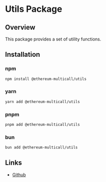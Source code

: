# Utils Package

## Overview

This package provides a set of utility functions.

## Installation

### npm

```bash
npm install @ethereum-multicall/utils
```

### yarn

```bash
yarn add @ethereum-multicall/utils
```

### pnpm

```bash
pnpm add @ethereum-multicall/utils
```

### bun

```bash
bun add @ethereum-multicall/utils
```

## Links

- [Github](https://github.com/niZmosis/ethereum-multicall)
